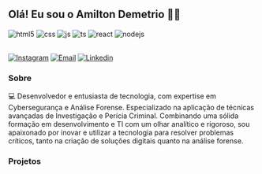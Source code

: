 ## Olá! Eu sou o Amilton Demetrio 🕵🏻
<div style="display: inline_block">
  <img align="center" alt="html5" src="https://img.shields.io/badge/HTML5-E34F26?style=for-the-badge&logo=html5&logoColor=white" />
  <img align="center" alt="css" src="https://img.shields.io/badge/CSS3-1572B6?style=for-the-badge&logo=css3&logoColor=white" />
  <img align="center" alt="js" src="https://img.shields.io/badge/JavaScript-F7DF1E?style=for-the-badge&logo=javascript&logoColor=black" />
  <img align="center" alt="ts" src="https://img.shields.io/badge/TypeScript-007ACC?style=for-the-badge&logo=typescript&logoColor=white" />
  <img align="center" alt="react" src="https://img.shields.io/badge/React-20232A?style=for-the-badge&logo=react&logoColor=61DAFB" />
  <img align="center" alt="nodejs" src="https://img.shields.io/badge/Node.js-43853D?style=for-the-badge&logo=node.js&logoColor=white" />
</div><br/>

[![Instagram](https://img.shields.io/badge/Instagram-E4405F?style=for-the-badge&logo=instagram&logoColor=white)](https://instagram.com/demetrio.lipe)
[![Email](https://img.shields.io/badge/Gmail-D14836?style=for-the-badge&logo=gmail&logoColor=white)](mailto:Amilton.felipe15@gmail.com)
[![Linkedin](https://img.shields.io/badge/LinkedIn-0077B5?style=for-the-badge&logo=linkedin&logoColor=white)](https://www.linkedin.com/in/demetrio-tech/)

### Sobre

💻 Desenvolvedor e entusiasta de tecnologia, com expertise em Cybersegurança e Análise Forense. Especializado na aplicação de técnicas avançadas de Investigação e Perícia Criminal. Combinando uma sólida formação em desenvolvimento e TI com um olhar analítico e rigoroso, sou apaixonado por inovar e utilizar a tecnologia para resolver problemas críticos, tanto na criação de soluções digitais quanto na análise forense.

### Projetos



